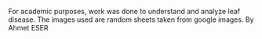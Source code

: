 For academic purposes, work was done to understand and analyze leaf disease.
The images used are random sheets taken from google images.
By Ahmet ESER
